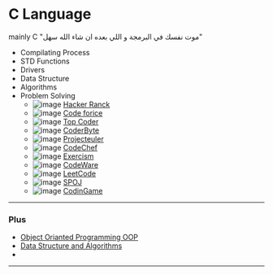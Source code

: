 # C Language
mainly C "موت نفسك في البرمجة و اللي بعده ان شاء الله سهل"
* Compilating Process
* STD Functions
* Drivers
* Data Structure
* Algorithms 
* Problem Solving 
	- ![image](https://progress-bar.dev/0/?scale=100&title=Prob&suffix=&width=100&color=ff00ff) [Hacker Ranck](https://www.hackerrank.com/dashboard)
	- ![image](https://progress-bar.dev/0/?scale=100&title=Prob&suffix=&width=100&color=ff00ff) [Code forice]()
	- ![image](https://progress-bar.dev/0/?scale=100&title=Prob&suffix=&width=100&color=ff00ff) [Top Coder](https://www.topcoder.com/challenges)
	- ![image](https://progress-bar.dev/0/?scale=100&title=Prob&suffix=&width=100&color=ff00ff) [CoderByte](https://www.coderbyte.com/)
	- ![image](https://progress-bar.dev/0/?scale=100&title=Prob&suffix=&width=100&color=ff00ff) [Projecteuler](https://projecteuler.net/)
	- ![image](https://progress-bar.dev/0/?scale=100&title=Prob&suffix=&width=100&color=ff00ff) [CodeChef](https://www.codechef.com/)
	- ![image](https://progress-bar.dev/0/?scale=100&title=Prob&suffix=&width=100&color=ff00ff) [Exercism](https://exercism.org/)
	- ![image](https://progress-bar.dev/0/?scale=100&title=Prob&suffix=&width=100&color=ff00ff) [CodeWare](https://www.codewars.com/)
	- ![image](https://progress-bar.dev/0/?scale=100&title=Prob&suffix=&width=100&color=ff00ff) [LeetCode](https://leetcode.com/)
	- ![image](https://progress-bar.dev/0/?scale=100&title=Prob&suffix=&width=100&color=ff00ff) [SPOJ](https://www.spoj.com/)
	- ![image](https://progress-bar.dev/0/?scale=100&title=Prob&suffix=&width=100&color=ff00ff) [CodinGame](https://www.codingame.com/start)
---	
### Plus
- [Object Orianted Programming OOP]()
- [Data Structure and Algorithms]()
- 
---
